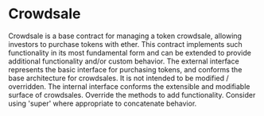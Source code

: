 # Crowdsale
Crowdsale is a base contract for managing a token crowdsale, allowing investors to purchase tokens with ether. This contract implements such functionality in its most fundamental form and can be extended to provide additional functionality and/or custom behavior. The external interface represents the basic interface for purchasing tokens, and conforms the base architecture for crowdsales. It is not intended to be modified / overridden. The internal interface conforms the extensible and modifiable surface of crowdsales. Override the methods to add functionality. Consider using 'super' where appropriate to concatenate behavior.
